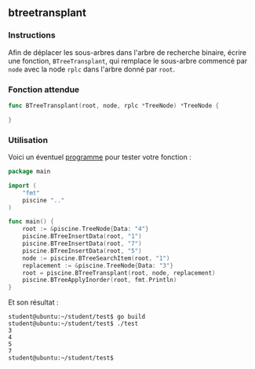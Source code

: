## btreetransplant

### Instructions

Afin de déplacer les sous-arbres dans l'arbre de recherche binaire, écrire une fonction, `BTreeTransplant`, qui remplace le sous-arbre commencé par `node` avec la node `rplc` dans l'arbre donné par `root`.

### Fonction attendue

```go
func BTreeTransplant(root, node, rplc *TreeNode) *TreeNode {

}
```

### Utilisation

Voici un éventuel [programme](TODO-LINK) pour tester votre fonction :

```go
package main

import (
	"fmt"
	piscine ".."
)

func main() {
	root := &piscine.TreeNode{Data: "4"}
	piscine.BTreeInsertData(root, "1")
	piscine.BTreeInsertData(root, "7")
	piscine.BTreeInsertData(root, "5")
	node := piscine.BTreeSearchItem(root, "1")
	replacement := &piscine.TreeNode{Data: "3"}
	root = piscine.BTreeTransplant(root, node, replacement)
	piscine.BTreeApplyInorder(root, fmt.Println)
}
```

Et son résultat :

```console
student@ubuntu:~/student/test$ go build
student@ubuntu:~/student/test$ ./test
3
4
5
7
student@ubuntu:~/student/test$
```
